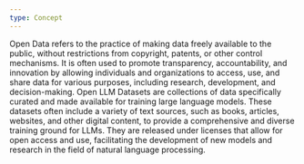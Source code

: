 ```yaml
---
type: Concept
---
```


Open Data refers to the practice of making data freely available to the public, without restrictions from copyright, patents, or other control mechanisms. It is often used to promote transparency, accountability, and innovation by allowing individuals and organizations to access, use, and share data for various purposes, including research, development, and decision-making. Open LLM Datasets are collections of data specifically curated and made available for training large language models. These datasets often include a variety of text sources, such as books, articles, websites, and other digital content, to provide a comprehensive and diverse training ground for LLMs. They are released under licenses that allow for open access and use, facilitating the development of new models and research in the field of natural language processing.